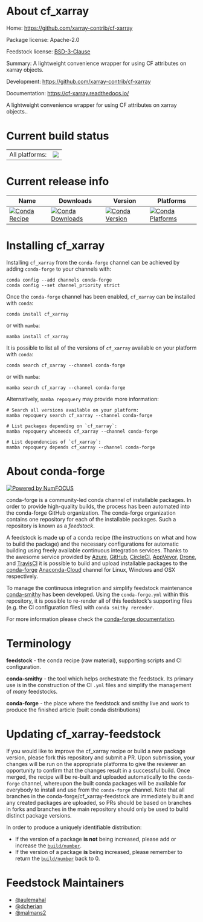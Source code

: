 About cf_xarray
===============

Home: https://github.com/xarray-contrib/cf-xarray

Package license: Apache-2.0

Feedstock license: [BSD-3-Clause](https://github.com/conda-forge/cf_xarray-feedstock/blob/main/LICENSE.txt)

Summary: A lightweight convenience wrapper for using CF attributes on xarray objects.

Development: https://github.com/xarray-contrib/cf-xarray

Documentation: https://cf-xarray.readthedocs.io/

A lightweight convenience wrapper for using CF attributes on xarray objects..


Current build status
====================


<table><tr><td>All platforms:</td>
    <td>
      <a href="https://dev.azure.com/conda-forge/feedstock-builds/_build/latest?definitionId=10377&branchName=main">
        <img src="https://dev.azure.com/conda-forge/feedstock-builds/_apis/build/status/cf_xarray-feedstock?branchName=main">
      </a>
    </td>
  </tr>
</table>

Current release info
====================

| Name | Downloads | Version | Platforms |
| --- | --- | --- | --- |
| [![Conda Recipe](https://img.shields.io/badge/recipe-cf_xarray-green.svg)](https://anaconda.org/conda-forge/cf_xarray) | [![Conda Downloads](https://img.shields.io/conda/dn/conda-forge/cf_xarray.svg)](https://anaconda.org/conda-forge/cf_xarray) | [![Conda Version](https://img.shields.io/conda/vn/conda-forge/cf_xarray.svg)](https://anaconda.org/conda-forge/cf_xarray) | [![Conda Platforms](https://img.shields.io/conda/pn/conda-forge/cf_xarray.svg)](https://anaconda.org/conda-forge/cf_xarray) |

Installing cf_xarray
====================

Installing `cf_xarray` from the `conda-forge` channel can be achieved by adding `conda-forge` to your channels with:

```
conda config --add channels conda-forge
conda config --set channel_priority strict
```

Once the `conda-forge` channel has been enabled, `cf_xarray` can be installed with `conda`:

```
conda install cf_xarray
```

or with `mamba`:

```
mamba install cf_xarray
```

It is possible to list all of the versions of `cf_xarray` available on your platform with `conda`:

```
conda search cf_xarray --channel conda-forge
```

or with `mamba`:

```
mamba search cf_xarray --channel conda-forge
```

Alternatively, `mamba repoquery` may provide more information:

```
# Search all versions available on your platform:
mamba repoquery search cf_xarray --channel conda-forge

# List packages depending on `cf_xarray`:
mamba repoquery whoneeds cf_xarray --channel conda-forge

# List dependencies of `cf_xarray`:
mamba repoquery depends cf_xarray --channel conda-forge
```


About conda-forge
=================

[![Powered by
NumFOCUS](https://img.shields.io/badge/powered%20by-NumFOCUS-orange.svg?style=flat&colorA=E1523D&colorB=007D8A)](https://numfocus.org)

conda-forge is a community-led conda channel of installable packages.
In order to provide high-quality builds, the process has been automated into the
conda-forge GitHub organization. The conda-forge organization contains one repository
for each of the installable packages. Such a repository is known as a *feedstock*.

A feedstock is made up of a conda recipe (the instructions on what and how to build
the package) and the necessary configurations for automatic building using freely
available continuous integration services. Thanks to the awesome service provided by
[Azure](https://azure.microsoft.com/en-us/services/devops/), [GitHub](https://github.com/),
[CircleCI](https://circleci.com/), [AppVeyor](https://www.appveyor.com/),
[Drone](https://cloud.drone.io/welcome), and [TravisCI](https://travis-ci.com/)
it is possible to build and upload installable packages to the
[conda-forge](https://anaconda.org/conda-forge) [Anaconda-Cloud](https://anaconda.org/)
channel for Linux, Windows and OSX respectively.

To manage the continuous integration and simplify feedstock maintenance
[conda-smithy](https://github.com/conda-forge/conda-smithy) has been developed.
Using the ``conda-forge.yml`` within this repository, it is possible to re-render all of
this feedstock's supporting files (e.g. the CI configuration files) with ``conda smithy rerender``.

For more information please check the [conda-forge documentation](https://conda-forge.org/docs/).

Terminology
===========

**feedstock** - the conda recipe (raw material), supporting scripts and CI configuration.

**conda-smithy** - the tool which helps orchestrate the feedstock.
                   Its primary use is in the construction of the CI ``.yml`` files
                   and simplify the management of *many* feedstocks.

**conda-forge** - the place where the feedstock and smithy live and work to
                  produce the finished article (built conda distributions)


Updating cf_xarray-feedstock
============================

If you would like to improve the cf_xarray recipe or build a new
package version, please fork this repository and submit a PR. Upon submission,
your changes will be run on the appropriate platforms to give the reviewer an
opportunity to confirm that the changes result in a successful build. Once
merged, the recipe will be re-built and uploaded automatically to the
`conda-forge` channel, whereupon the built conda packages will be available for
everybody to install and use from the `conda-forge` channel.
Note that all branches in the conda-forge/cf_xarray-feedstock are
immediately built and any created packages are uploaded, so PRs should be based
on branches in forks and branches in the main repository should only be used to
build distinct package versions.

In order to produce a uniquely identifiable distribution:
 * If the version of a package **is not** being increased, please add or increase
   the [``build/number``](https://docs.conda.io/projects/conda-build/en/latest/resources/define-metadata.html#build-number-and-string).
 * If the version of a package **is** being increased, please remember to return
   the [``build/number``](https://docs.conda.io/projects/conda-build/en/latest/resources/define-metadata.html#build-number-and-string)
   back to 0.

Feedstock Maintainers
=====================

* [@aulemahal](https://github.com/aulemahal/)
* [@dcherian](https://github.com/dcherian/)
* [@malmans2](https://github.com/malmans2/)

